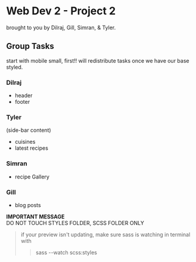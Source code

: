 ﻿# Web Dev 2 - Project 2
brought to you by Dilraj, Gill, Simran, & Tyler.

## Group Tasks  
start with mobile small, first!! will redistribute tasks once we have our base styled.

### Dilraj
* header  
* footer

### Tyler
(side-bar content)  
* cuisines
* latest recipes

### Simran 
* recipe Gallery

### Gill
* blog posts

**IMPORTANT MESSAGE**  
DO NOT TOUCH STYLES FOLDER, SCSS FOLDER ONLY
 > if your preview isn't updating, make sure sass is watching in terminal with 
 >> sass --watch scss:styles
